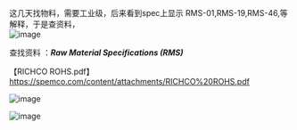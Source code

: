 这几天找物料，需要工业级，后来看到spec上显示 RMS-01,RMS-19,RMS-46,等解释，于是查资料，  
![image](https://user-images.githubusercontent.com/84896436/158318636-5167aa4f-a8b9-43b2-90d4-6e9b2d1ff186.png)  

查找资料 ：***Raw Material Specifications (RMS)***

【RICHCO ROHS.pdf】 https://spemco.com/content/attachments/RICHCO%20ROHS.pdf 

![image](https://user-images.githubusercontent.com/84896436/158321433-f99fde6f-a41a-4138-b159-6be97913f25a.png)

![image](https://user-images.githubusercontent.com/84896436/158321599-25b3d5c1-a2d3-430f-898d-115f83616324.png)


